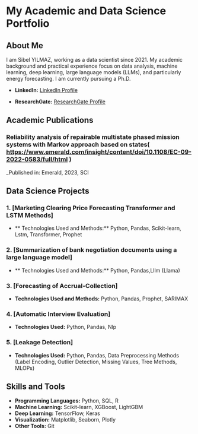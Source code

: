 # My Academic and Data Science Portfolio

## About Me

I am Sibel YILMAZ, working as a data scientist since 2021. My academic background and practical experience focus on data analysis, machine learning, deep learning, large language models (LLMs), and particularly energy forecasting. I am currently pursuing a Ph.D.

- **LinkedIn:** [LinkedIn Profile]( https://www.linkedin.com/in/sibelyilmazb2a34b158/)
  
- **ResearchGate:** [ResearchGate Profile]( https://www.researchgate.net/profile/Sibel-Yilmaz-12)

## Academic Publications

### Reliability analysis of repairable multistate phased mission systems with Markov approach based on states( https://www.emerald.com/insight/content/doi/10.1108/EC-09-2022-0583/full/html )  
   _Published in: Emerald, 2023, SCI 
   
## Data Science Projects

### 1. [Marketing Clearing Price Forecasting Transformer and LSTM Methods]
- ** Technologies Used and Methods:** Python, Pandas, Scikit-learn, Lstm, Transformer, Prophet

### 2. [Summarization of bank negotiation documents using a large language model]
- ** Technologies Used and Methods:** Python, Pandas,Lllm (Llama)

### 3. [Forecasting of Accrual-Collection]

- **Technologies Used and Methods:** Python, Pandas, Prophet, SARIMAX

### 4. [Automatic Interview Evaluation]
- **Technologies Used:** Python, Pandas, Nlp


### 5. [Leakage Detection]

- **Technologies Used:** Python, Pandas, Data Preprocessing Methods (Label Encoding, Outlier Detection, Missing Values, Tree Methods, MLOPs) 

## Skills and Tools

- **Programming Languages:** Python, SQL, R
- **Machine Learning:** Scikit-learn, XGBoost, LightGBM
- **Deep Learning:** TensorFlow, Keras
- **Visualization:** Matplotlib, Seaborn, Plotly
- **Other Tools:** Git

